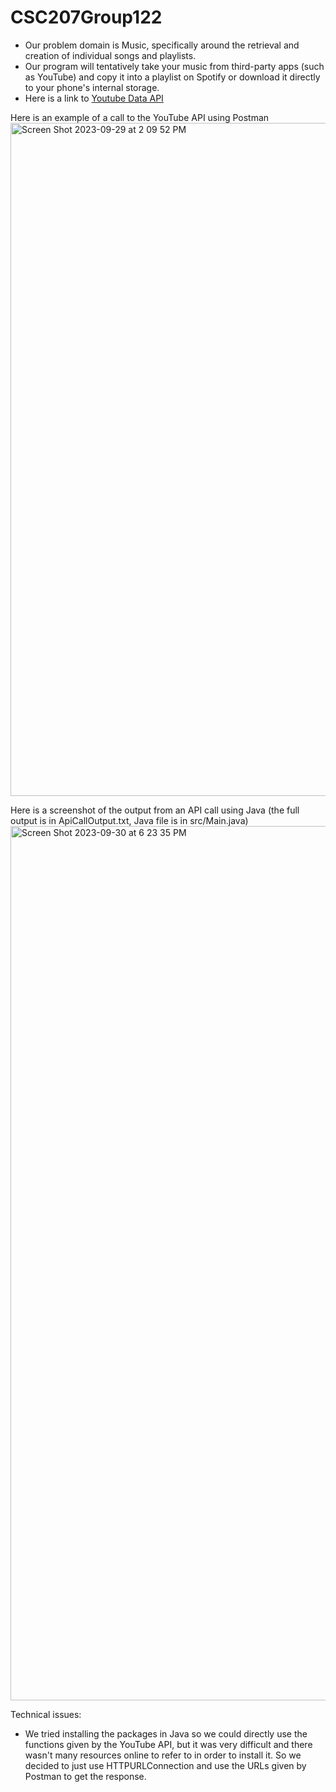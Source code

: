 # CSC207Group122

- Our problem domain is Music, specifically around the retrieval and creation of individual songs and playlists.
- Our program will tentatively take your music from third-party apps (such as YouTube) and copy it into a playlist on Spotify or download it directly to your phone's internal storage.
- Here is a link to [Youtube Data API](https://developers.google.com/youtube/v3/getting-started)

Here is an example of a call to the YouTube API using Postman
<img width="1077" alt="Screen Shot 2023-09-29 at 2 09 52 PM" src="https://github.com/linyirun/CSC207Group122/assets/38443000/47c7965d-aa60-459b-8e90-5d4f26107225">

Here is a screenshot of the output from an API call using Java (the full output is in ApiCallOutput.txt, Java file is in src/Main.java)
<img width="1399" alt="Screen Shot 2023-09-30 at 6 23 35 PM" src="https://github.com/linyirun/CSC207Group122/assets/15753733/03632aac-38c4-405c-8f8a-7644c9eca996">

Technical issues:
- We tried installing the packages in Java so we could directly use the functions given by the YouTube API, but it was very difficult and there wasn't many resources online to refer to in order to install it. So we decided to just use HTTPURLConnection and use the URLs given by Postman to get the response.
